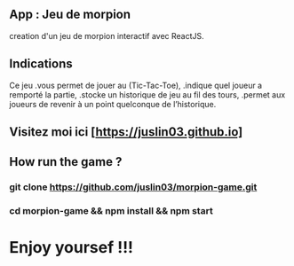 
## App : Jeu de morpion
creation d'un jeu de morpion interactif avec ReactJS.

## Indications
Ce jeu
 .vous permet de jouer au  (Tic-Tac-Toe),
 .indique quel joueur a remporté la partie,
 .stocke un historique de jeu au fil des tours,
 .permet aux joueurs de revenir à un point quelconque de l’historique.

## Visitez moi ici [https://juslin03.github.io]

## How run the game ?
### git clone https://github.com/juslin03/morpion-game.git
### cd morpion-game && npm install && npm start

# Enjoy yoursef !!!
